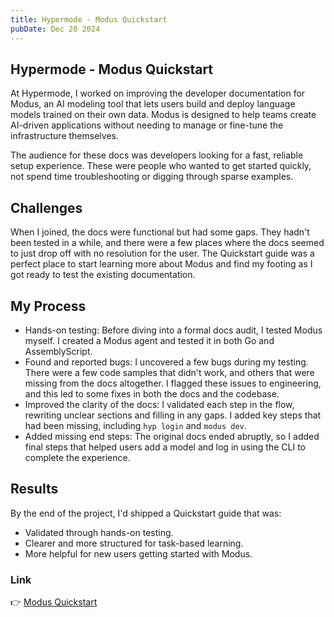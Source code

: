 ```yaml
---
title: Hypermode - Modus Quickstart
pubDate: Dec 20 2024
---
```



## Hypermode - Modus Quickstart

At Hypermode, I worked on improving the developer documentation for Modus, an AI modeling tool that lets users build and deploy language models trained on their own data. Modus is designed to help teams create AI-driven applications without needing to manage or fine-tune the infrastructure themselves.

The audience for these docs was developers looking for a fast, reliable setup experience. These were people who wanted to get started quickly, not spend time troubleshooting or digging through sparse examples.

## Challenges

When I joined, the docs were functional but had some gaps. They hadn't been tested in a while, and there were a few places where the docs seemed to just drop off with no resolution for the user. The Quickstart guide was a perfect place to start learning more about Modus and find my footing as I got ready to test the existing documentation.

## My Process

- Hands-on testing: Before diving into a formal docs audit, I tested Modus myself. I created a Modus agent and tested it in both Go and AssemblyScript.
- Found and reported bugs: I uncovered a few bugs during my testing. There were a few code samples that didn't work, and others that were missing from the docs altogether. I flagged these issues to engineering, and this led to some fixes in both the docs and the codebase.
- Improved the clarity of the docs: I validated each step in the flow, rewriting unclear sections and filling in any gaps. I added key steps that had been missing, including `hyp login` and `modus dev`.
- Added missing end steps: The original docs ended abruptly, so I added final steps that helped users add a model and log in using the CLI to complete the experience.

## Results

By the end of the project, I'd shipped a Quickstart guide that was:
- Validated through hands-on testing.
- Clearer and more structured for task-based learning.
- More helpful for new users getting started with Modus.


### Link

👉 <a href="https://web.archive.org/web/20250415232614/https://docs.hypermode.com/modus/quickstart" target="new">Modus Quickstart</a>